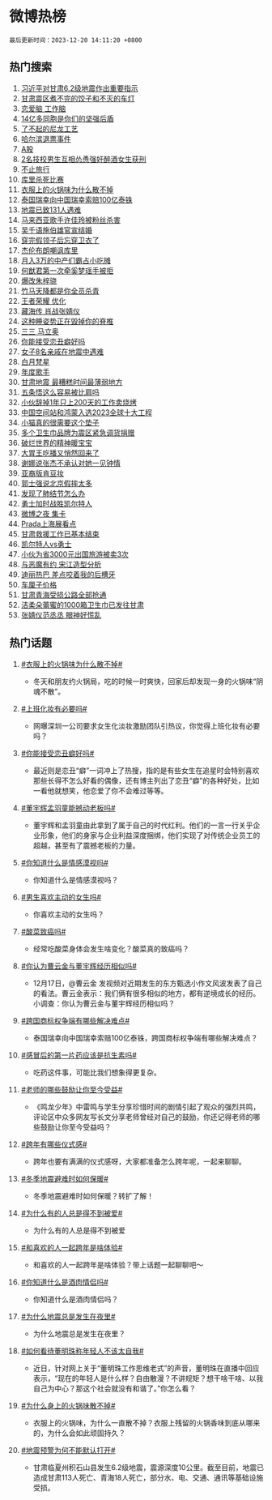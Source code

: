 # 微博热榜

`最后更新时间：2023-12-20 14:11:20 +0800`

## 热门搜索

1. [习近平对甘肃6.2级地震作出重要指示](https://m.weibo.cn/search?containerid=100103type%3D1%26t%3D10%26q%3D%23%E4%B9%A0%E8%BF%91%E5%B9%B3%E5%AF%B9%E7%94%98%E8%82%836.2%E7%BA%A7%E5%9C%B0%E9%9C%87%E4%BD%9C%E5%87%BA%E9%87%8D%E8%A6%81%E6%8C%87%E7%A4%BA%23&stream_entry_id=51&isnewpage=1&extparam=seat%3D1%26dgr%3D0%26q%3D%2523%25E4%25B9%25A0%25E8%25BF%2591%25E5%25B9%25B3%25E5%25AF%25B9%25E7%2594%2598%25E8%2582%25836.2%25E7%25BA%25A7%25E5%259C%25B0%25E9%259C%2587%25E4%25BD%259C%25E5%2587%25BA%25E9%2587%258D%25E8%25A6%2581%25E6%258C%2587%25E7%25A4%25BA%2523%26c_type%3D51%26pos%3D0%26stream_entry_id%3D51%26cate%3D10103%26filter_type%3Drealtimehot%26display_time%3D1703052678%26pre_seqid%3D17030526785480711612)
1. [甘肃震区煮不完的饺子和不灭的车灯](https://m.weibo.cn/search?containerid=100103type%3D1%26t%3D10%26q%3D%23%E7%94%98%E8%82%83%E9%9C%87%E5%8C%BA%E7%85%AE%E4%B8%8D%E5%AE%8C%E7%9A%84%E9%A5%BA%E5%AD%90%E5%92%8C%E4%B8%8D%E7%81%AD%E7%9A%84%E8%BD%A6%E7%81%AF%23&stream_entry_id=31&isnewpage=1&extparam=seat%3D1%26q%3D%2523%25E7%2594%2598%25E8%2582%2583%25E9%259C%2587%25E5%258C%25BA%25E7%2585%25AE%25E4%25B8%258D%25E5%25AE%258C%25E7%259A%2584%25E9%25A5%25BA%25E5%25AD%2590%25E5%2592%258C%25E4%25B8%258D%25E7%2581%25AD%25E7%259A%2584%25E8%25BD%25A6%25E7%2581%25AF%2523%26realpos%3D1%26pos%3D0%26filter_type%3Drealtimehot%26lcate%3D5001%26flag%3D2%26stream_entry_id%3D31%26band_rank%3D1%26c_type%3D31%26dgr%3D0%26cate%3D5001%26display_time%3D1703052678%26pre_seqid%3D17030526785480711612)
1. [恋爱脑 工作脑](https://m.weibo.cn/search?containerid=100103type%3D1%26t%3D10%26q%3D%E6%81%8B%E7%88%B1%E8%84%91+%E5%B7%A5%E4%BD%9C%E8%84%91&stream_entry_id=31&isnewpage=1&extparam=seat%3D1%26q%3D%25E6%2581%258B%25E7%2588%25B1%25E8%2584%2591%2520%25E5%25B7%25A5%25E4%25BD%259C%25E8%2584%2591%26realpos%3D2%26pos%3D1%26filter_type%3Drealtimehot%26lcate%3D5001%26flag%3D1%26stream_entry_id%3D31%26band_rank%3D2%26c_type%3D31%26dgr%3D0%26cate%3D5001%26display_time%3D1703052678%26pre_seqid%3D17030526785480711612)
1. [14亿多同胞是你们的坚强后盾](https://m.weibo.cn/search?containerid=100103type%3D1%26t%3D10%26q%3D%2314%E4%BA%BF%E5%A4%9A%E5%90%8C%E8%83%9E%E6%98%AF%E4%BD%A0%E4%BB%AC%E7%9A%84%E5%9D%9A%E5%BC%BA%E5%90%8E%E7%9B%BE%23&stream_entry_id=31&isnewpage=1&extparam=seat%3D1%26q%3D%252314%25E4%25BA%25BF%25E5%25A4%259A%25E5%2590%258C%25E8%2583%259E%25E6%2598%25AF%25E4%25BD%25A0%25E4%25BB%25AC%25E7%259A%2584%25E5%259D%259A%25E5%25BC%25BA%25E5%2590%258E%25E7%259B%25BE%2523%26realpos%3D3%26pos%3D2%26filter_type%3Drealtimehot%26lcate%3D5001%26flag%3D1%26stream_entry_id%3D31%26band_rank%3D3%26c_type%3D31%26dgr%3D0%26cate%3D5001%26display_time%3D1703052678%26pre_seqid%3D17030526785480711612)
1. [了不起的尼龙工艺](https://m.weibo.cn/search?containerid=100103type%3D1%26t%3D10%26q%3D%23%E4%BA%86%E4%B8%8D%E8%B5%B7%E7%9A%84%E5%B0%BC%E9%BE%99%E5%B7%A5%E8%89%BA%23&stream_entry_id=31&isnewpage=1&extparam=seat%3D1%26adid%3D215045%26q%3D%2523%25E4%25BA%2586%25E4%25B8%258D%25E8%25B5%25B7%25E7%259A%2584%25E5%25B0%25BC%25E9%25BE%2599%25E5%25B7%25A5%25E8%2589%25BA%2523%26pos%3D3%26filter_type%3Drealtimehot%26lcate%3D5001%26stream_entry_id%3D31%26band_rank%3D4%26is_ad_pos%3D1%26c_type%3D31%26dgr%3D0%26topic_ad%3D1%26cate%3D5001%26display_time%3D1703052678%26pre_seqid%3D17030526785480711612)
1. [哈尔滨退票事件](https://m.weibo.cn/search?containerid=100103type%3D1%26t%3D10%26q%3D%E5%93%88%E5%B0%94%E6%BB%A8%E9%80%80%E7%A5%A8%E4%BA%8B%E4%BB%B6&stream_entry_id=31&isnewpage=1&extparam=seat%3D1%26q%3D%25E5%2593%2588%25E5%25B0%2594%25E6%25BB%25A8%25E9%2580%2580%25E7%25A5%25A8%25E4%25BA%258B%25E4%25BB%25B6%26realpos%3D4%26pos%3D4%26filter_type%3Drealtimehot%26lcate%3D5001%26flag%3D16%26stream_entry_id%3D31%26band_rank%3D4%26c_type%3D31%26dgr%3D0%26cate%3D5001%26display_time%3D1703052678%26pre_seqid%3D17030526785480711612)
1. [A股](https://m.weibo.cn/search?containerid=100103type%3D1%26t%3D10%26q%3DA%E8%82%A1&stream_entry_id=31&isnewpage=1&extparam=seat%3D1%26q%3DA%25E8%2582%25A1%26realpos%3D5%26pos%3D5%26filter_type%3Drealtimehot%26lcate%3D5001%26flag%3D1%26stream_entry_id%3D31%26band_rank%3D5%26c_type%3D31%26dgr%3D0%26cate%3D5001%26display_time%3D1703052678%26pre_seqid%3D17030526785480711612)
1. [2名技校男生互相怂恿强奸醉酒女生获刑](https://m.weibo.cn/search?containerid=100103type%3D1%26t%3D10%26q%3D%232%E5%90%8D%E6%8A%80%E6%A0%A1%E7%94%B7%E7%94%9F%E4%BA%92%E7%9B%B8%E6%80%82%E6%81%BF%E5%BC%BA%E5%A5%B8%E9%86%89%E9%85%92%E5%A5%B3%E7%94%9F%E8%8E%B7%E5%88%91%23&stream_entry_id=31&isnewpage=1&extparam=seat%3D1%26q%3D%25232%25E5%2590%258D%25E6%258A%2580%25E6%25A0%25A1%25E7%2594%25B7%25E7%2594%259F%25E4%25BA%2592%25E7%259B%25B8%25E6%2580%2582%25E6%2581%25BF%25E5%25BC%25BA%25E5%25A5%25B8%25E9%2586%2589%25E9%2585%2592%25E5%25A5%25B3%25E7%2594%259F%25E8%258E%25B7%25E5%2588%2591%2523%26realpos%3D6%26pos%3D6%26filter_type%3Drealtimehot%26lcate%3D5001%26flag%3D0%26stream_entry_id%3D31%26band_rank%3D6%26c_type%3D31%26dgr%3D0%26cate%3D5001%26display_time%3D1703052678%26pre_seqid%3D17030526785480711612)
1. [不止旅行](https://m.weibo.cn/search?containerid=100103type%3D1%26t%3D10%26q%3D%23%E4%B8%8D%E6%AD%A2%E6%97%85%E8%A1%8C%23&stream_entry_id=31&isnewpage=1&extparam=seat%3D1%26adid%3D215066%26q%3D%2523%25E4%25B8%258D%25E6%25AD%25A2%25E6%2597%2585%25E8%25A1%258C%2523%26pos%3D7%26filter_type%3Drealtimehot%26lcate%3D5001%26stream_entry_id%3D31%26band_rank%3D7%26is_ad_pos%3D1%26c_type%3D31%26dgr%3D0%26topic_ad%3D1%26cate%3D5001%26display_time%3D1703052678%26pre_seqid%3D17030526785480711612)
1. [库里杀死比赛](https://m.weibo.cn/search?containerid=100103type%3D1%26t%3D10%26q%3D%23%E5%BA%93%E9%87%8C%E6%9D%80%E6%AD%BB%E6%AF%94%E8%B5%9B%23&stream_entry_id=31&isnewpage=1&extparam=seat%3D1%26q%3D%2523%25E5%25BA%2593%25E9%2587%258C%25E6%259D%2580%25E6%25AD%25BB%25E6%25AF%2594%25E8%25B5%259B%2523%26realpos%3D7%26pos%3D8%26filter_type%3Drealtimehot%26lcate%3D5001%26flag%3D1%26stream_entry_id%3D31%26band_rank%3D7%26c_type%3D31%26dgr%3D0%26cate%3D5001%26display_time%3D1703052678%26pre_seqid%3D17030526785480711612)
1. [衣服上的火锅味为什么散不掉](https://m.weibo.cn/search?containerid=100103type%3D1%26t%3D10%26q%3D%23%E8%A1%A3%E6%9C%8D%E4%B8%8A%E7%9A%84%E7%81%AB%E9%94%85%E5%91%B3%E4%B8%BA%E4%BB%80%E4%B9%88%E6%95%A3%E4%B8%8D%E6%8E%89%23&stream_entry_id=31&isnewpage=1&extparam=seat%3D1%26q%3D%2523%25E8%25A1%25A3%25E6%259C%258D%25E4%25B8%258A%25E7%259A%2584%25E7%2581%25AB%25E9%2594%2585%25E5%2591%25B3%25E4%25B8%25BA%25E4%25BB%2580%25E4%25B9%2588%25E6%2595%25A3%25E4%25B8%258D%25E6%258E%2589%2523%26realpos%3D8%26pos%3D9%26filter_type%3Drealtimehot%26lcate%3D5001%26flag%3D0%26stream_entry_id%3D31%26band_rank%3D8%26c_type%3D31%26dgr%3D0%26cate%3D5001%26display_time%3D1703052678%26pre_seqid%3D17030526785480711612)
1. [泰国瑞幸向中国瑞幸索赔100亿泰铢](https://m.weibo.cn/search?containerid=100103type%3D1%26t%3D10%26q%3D%23%E6%B3%B0%E5%9B%BD%E7%91%9E%E5%B9%B8%E5%90%91%E4%B8%AD%E5%9B%BD%E7%91%9E%E5%B9%B8%E7%B4%A2%E8%B5%94100%E4%BA%BF%E6%B3%B0%E9%93%A2%23&stream_entry_id=31&isnewpage=1&extparam=seat%3D1%26q%3D%2523%25E6%25B3%25B0%25E5%259B%25BD%25E7%2591%259E%25E5%25B9%25B8%25E5%2590%2591%25E4%25B8%25AD%25E5%259B%25BD%25E7%2591%259E%25E5%25B9%25B8%25E7%25B4%25A2%25E8%25B5%2594100%25E4%25BA%25BF%25E6%25B3%25B0%25E9%2593%25A2%2523%26realpos%3D9%26pos%3D10%26filter_type%3Drealtimehot%26lcate%3D5001%26flag%3D0%26stream_entry_id%3D31%26band_rank%3D9%26c_type%3D31%26dgr%3D0%26cate%3D5001%26display_time%3D1703052678%26pre_seqid%3D17030526785480711612)
1. [地震已致131人遇难](https://m.weibo.cn/search?containerid=100103type%3D1%26t%3D10%26q%3D%23%E5%9C%B0%E9%9C%87%E5%B7%B2%E8%87%B4131%E4%BA%BA%E9%81%87%E9%9A%BE%23&stream_entry_id=31&isnewpage=1&extparam=seat%3D1%26q%3D%2523%25E5%259C%25B0%25E9%259C%2587%25E5%25B7%25B2%25E8%2587%25B4131%25E4%25BA%25BA%25E9%2581%2587%25E9%259A%25BE%2523%26realpos%3D10%26pos%3D11%26filter_type%3Drealtimehot%26lcate%3D5001%26flag%3D0%26stream_entry_id%3D31%26band_rank%3D10%26c_type%3D31%26dgr%3D0%26cate%3D5001%26display_time%3D1703052678%26pre_seqid%3D17030526785480711612)
1. [马来西亚歌手许佳玲被粉丝杀害](https://m.weibo.cn/search?containerid=100103type%3D1%26t%3D10%26q%3D%23%E9%A9%AC%E6%9D%A5%E8%A5%BF%E4%BA%9A%E6%AD%8C%E6%89%8B%E8%AE%B8%E4%BD%B3%E7%8E%B2%E8%A2%AB%E7%B2%89%E4%B8%9D%E6%9D%80%E5%AE%B3%23&stream_entry_id=31&isnewpage=1&extparam=seat%3D1%26q%3D%2523%25E9%25A9%25AC%25E6%259D%25A5%25E8%25A5%25BF%25E4%25BA%259A%25E6%25AD%258C%25E6%2589%258B%25E8%25AE%25B8%25E4%25BD%25B3%25E7%258E%25B2%25E8%25A2%25AB%25E7%25B2%2589%25E4%25B8%259D%25E6%259D%2580%25E5%25AE%25B3%2523%26realpos%3D11%26pos%3D12%26filter_type%3Drealtimehot%26lcate%3D5001%26flag%3D2%26stream_entry_id%3D31%26band_rank%3D11%26c_type%3D31%26dgr%3D0%26cate%3D5001%26display_time%3D1703052678%26pre_seqid%3D17030526785480711612)
1. [吴千语施伯雄官宣结婚](https://m.weibo.cn/search?containerid=100103type%3D1%26t%3D10%26q%3D%23%E5%90%B4%E5%8D%83%E8%AF%AD%E6%96%BD%E4%BC%AF%E9%9B%84%E5%AE%98%E5%AE%A3%E7%BB%93%E5%A9%9A%23&stream_entry_id=31&isnewpage=1&extparam=seat%3D1%26q%3D%2523%25E5%2590%25B4%25E5%258D%2583%25E8%25AF%25AD%25E6%2596%25BD%25E4%25BC%25AF%25E9%259B%2584%25E5%25AE%2598%25E5%25AE%25A3%25E7%25BB%2593%25E5%25A9%259A%2523%26realpos%3D12%26pos%3D13%26filter_type%3Drealtimehot%26lcate%3D5001%26flag%3D1%26stream_entry_id%3D31%26band_rank%3D12%26c_type%3D31%26dgr%3D0%26cate%3D5001%26display_time%3D1703052678%26pre_seqid%3D17030526785480711612)
1. [穿完假领子后忘穿卫衣了](https://m.weibo.cn/search?containerid=100103type%3D1%26t%3D10%26q%3D%E7%A9%BF%E5%AE%8C%E5%81%87%E9%A2%86%E5%AD%90%E5%90%8E%E5%BF%98%E7%A9%BF%E5%8D%AB%E8%A1%A3%E4%BA%86&stream_entry_id=31&isnewpage=1&extparam=seat%3D1%26q%3D%25E7%25A9%25BF%25E5%25AE%258C%25E5%2581%2587%25E9%25A2%2586%25E5%25AD%2590%25E5%2590%258E%25E5%25BF%2598%25E7%25A9%25BF%25E5%258D%25AB%25E8%25A1%25A3%25E4%25BA%2586%26realpos%3D13%26pos%3D14%26filter_type%3Drealtimehot%26lcate%3D5001%26flag%3D2%26stream_entry_id%3D31%26band_rank%3D13%26c_type%3D31%26dgr%3D0%26cate%3D5001%26display_time%3D1703052678%26pre_seqid%3D17030526785480711612)
1. [杰伦布朗嘲讽库里](https://m.weibo.cn/search?containerid=100103type%3D1%26t%3D10%26q%3D%23%E6%9D%B0%E4%BC%A6%E5%B8%83%E6%9C%97%E5%98%B2%E8%AE%BD%E5%BA%93%E9%87%8C%23&stream_entry_id=31&isnewpage=1&extparam=seat%3D1%26q%3D%2523%25E6%259D%25B0%25E4%25BC%25A6%25E5%25B8%2583%25E6%259C%2597%25E5%2598%25B2%25E8%25AE%25BD%25E5%25BA%2593%25E9%2587%258C%2523%26realpos%3D14%26pos%3D15%26filter_type%3Drealtimehot%26lcate%3D5001%26flag%3D1%26stream_entry_id%3D31%26band_rank%3D14%26c_type%3D31%26dgr%3D0%26cate%3D5001%26display_time%3D1703052678%26pre_seqid%3D17030526785480711612)
1. [月入3万的中产们霸占小吃摊](https://m.weibo.cn/search?containerid=100103type%3D1%26t%3D10%26q%3D%23%E6%9C%88%E5%85%A53%E4%B8%87%E7%9A%84%E4%B8%AD%E4%BA%A7%E4%BB%AC%E9%9C%B8%E5%8D%A0%E5%B0%8F%E5%90%83%E6%91%8A%23&stream_entry_id=31&isnewpage=1&extparam=seat%3D1%26q%3D%2523%25E6%259C%2588%25E5%2585%25A53%25E4%25B8%2587%25E7%259A%2584%25E4%25B8%25AD%25E4%25BA%25A7%25E4%25BB%25AC%25E9%259C%25B8%25E5%258D%25A0%25E5%25B0%258F%25E5%2590%2583%25E6%2591%258A%2523%26realpos%3D15%26pos%3D16%26filter_type%3Drealtimehot%26lcate%3D5001%26flag%3D1%26stream_entry_id%3D31%26band_rank%3D15%26c_type%3D31%26dgr%3D0%26cate%3D5001%26display_time%3D1703052678%26pre_seqid%3D17030526785480711612)
1. [何猷君第一次牵奚梦瑶手被拒](https://m.weibo.cn/search?containerid=100103type%3D1%26t%3D10%26q%3D%E4%BD%95%E7%8C%B7%E5%90%9B%E7%AC%AC%E4%B8%80%E6%AC%A1%E7%89%B5%E5%A5%9A%E6%A2%A6%E7%91%B6%E6%89%8B%E8%A2%AB%E6%8B%92&stream_entry_id=31&isnewpage=1&extparam=seat%3D1%26q%3D%25E4%25BD%2595%25E7%258C%25B7%25E5%2590%259B%25E7%25AC%25AC%25E4%25B8%2580%25E6%25AC%25A1%25E7%2589%25B5%25E5%25A5%259A%25E6%25A2%25A6%25E7%2591%25B6%25E6%2589%258B%25E8%25A2%25AB%25E6%258B%2592%26realpos%3D16%26pos%3D17%26filter_type%3Drealtimehot%26lcate%3D5001%26flag%3D2%26stream_entry_id%3D31%26band_rank%3D16%26c_type%3D31%26dgr%3D0%26cate%3D5001%26display_time%3D1703052678%26pre_seqid%3D17030526785480711612)
1. [爆改朱梓骁](https://m.weibo.cn/search?containerid=100103type%3D1%26t%3D10%26q%3D%E7%88%86%E6%94%B9%E6%9C%B1%E6%A2%93%E9%AA%81&stream_entry_id=31&isnewpage=1&extparam=seat%3D1%26q%3D%25E7%2588%2586%25E6%2594%25B9%25E6%259C%25B1%25E6%25A2%2593%25E9%25AA%2581%26realpos%3D17%26pos%3D18%26filter_type%3Drealtimehot%26lcate%3D5001%26flag%3D0%26stream_entry_id%3D31%26band_rank%3D17%26c_type%3D31%26dgr%3D0%26cate%3D5001%26display_time%3D1703052678%26pre_seqid%3D17030526785480711612)
1. [竹马天降都是你全员杀青](https://m.weibo.cn/search?containerid=100103type%3D1%26t%3D10%26q%3D%23%E7%AB%B9%E9%A9%AC%E5%A4%A9%E9%99%8D%E9%83%BD%E6%98%AF%E4%BD%A0%E5%85%A8%E5%91%98%E6%9D%80%E9%9D%92%23&stream_entry_id=31&isnewpage=1&extparam=seat%3D1%26q%3D%2523%25E7%25AB%25B9%25E9%25A9%25AC%25E5%25A4%25A9%25E9%2599%258D%25E9%2583%25BD%25E6%2598%25AF%25E4%25BD%25A0%25E5%2585%25A8%25E5%2591%2598%25E6%259D%2580%25E9%259D%2592%2523%26realpos%3D18%26pos%3D19%26filter_type%3Drealtimehot%26lcate%3D5001%26flag%3D1%26stream_entry_id%3D31%26band_rank%3D18%26c_type%3D31%26dgr%3D0%26cate%3D5001%26display_time%3D1703052678%26pre_seqid%3D17030526785480711612)
1. [王者荣耀 优化](https://m.weibo.cn/search?containerid=100103type%3D1%26t%3D10%26q%3D%E7%8E%8B%E8%80%85%E8%8D%A3%E8%80%80+%E4%BC%98%E5%8C%96&stream_entry_id=31&isnewpage=1&extparam=seat%3D1%26q%3D%25E7%258E%258B%25E8%2580%2585%25E8%258D%25A3%25E8%2580%2580%2520%25E4%25BC%2598%25E5%258C%2596%26realpos%3D19%26pos%3D20%26filter_type%3Drealtimehot%26lcate%3D5001%26flag%3D1%26stream_entry_id%3D31%26band_rank%3D19%26c_type%3D31%26dgr%3D0%26cate%3D5001%26display_time%3D1703052678%26pre_seqid%3D17030526785480711612)
1. [藏海传 肖战张婧仪](https://m.weibo.cn/search?containerid=100103type%3D1%26t%3D10%26q%3D%E8%97%8F%E6%B5%B7%E4%BC%A0+%E8%82%96%E6%88%98%E5%BC%A0%E5%A9%A7%E4%BB%AA&stream_entry_id=31&isnewpage=1&extparam=seat%3D1%26q%3D%25E8%2597%258F%25E6%25B5%25B7%25E4%25BC%25A0%2520%25E8%2582%2596%25E6%2588%2598%25E5%25BC%25A0%25E5%25A9%25A7%25E4%25BB%25AA%26realpos%3D20%26pos%3D21%26filter_type%3Drealtimehot%26lcate%3D5001%26flag%3D0%26stream_entry_id%3D31%26band_rank%3D20%26c_type%3D31%26dgr%3D0%26cate%3D5001%26display_time%3D1703052678%26pre_seqid%3D17030526785480711612)
1. [这种睡姿势正在毁掉你的脊椎](https://m.weibo.cn/search?containerid=100103type%3D1%26t%3D10%26q%3D%23%E8%BF%99%E7%A7%8D%E7%9D%A1%E5%A7%BF%E5%8A%BF%E6%AD%A3%E5%9C%A8%E6%AF%81%E6%8E%89%E4%BD%A0%E7%9A%84%E8%84%8A%E6%A4%8E%23&stream_entry_id=31&isnewpage=1&extparam=seat%3D1%26q%3D%2523%25E8%25BF%2599%25E7%25A7%258D%25E7%259D%25A1%25E5%25A7%25BF%25E5%258A%25BF%25E6%25AD%25A3%25E5%259C%25A8%25E6%25AF%2581%25E6%258E%2589%25E4%25BD%25A0%25E7%259A%2584%25E8%2584%258A%25E6%25A4%258E%2523%26realpos%3D21%26pos%3D22%26filter_type%3Drealtimehot%26lcate%3D5001%26flag%3D1%26stream_entry_id%3D31%26band_rank%3D21%26c_type%3D31%26dgr%3D0%26cate%3D5001%26display_time%3D1703052678%26pre_seqid%3D17030526785480711612)
1. [三三 马立奥](https://m.weibo.cn/search?containerid=100103type%3D1%26t%3D10%26q%3D%E4%B8%89%E4%B8%89+%E9%A9%AC%E7%AB%8B%E5%A5%A5&stream_entry_id=31&isnewpage=1&extparam=seat%3D1%26q%3D%25E4%25B8%2589%25E4%25B8%2589%2520%25E9%25A9%25AC%25E7%25AB%258B%25E5%25A5%25A5%26realpos%3D22%26pos%3D23%26filter_type%3Drealtimehot%26lcate%3D5001%26flag%3D0%26stream_entry_id%3D31%26band_rank%3D22%26c_type%3D31%26dgr%3D0%26cate%3D5001%26display_time%3D1703052678%26pre_seqid%3D17030526785480711612)
1. [你能接受恋丑癖好吗](https://m.weibo.cn/search?containerid=100103type%3D1%26t%3D10%26q%3D%23%E4%BD%A0%E8%83%BD%E6%8E%A5%E5%8F%97%E6%81%8B%E4%B8%91%E7%99%96%E5%A5%BD%E5%90%97%23&stream_entry_id=31&isnewpage=1&extparam=seat%3D1%26q%3D%2523%25E4%25BD%25A0%25E8%2583%25BD%25E6%258E%25A5%25E5%258F%2597%25E6%2581%258B%25E4%25B8%2591%25E7%2599%2596%25E5%25A5%25BD%25E5%2590%2597%2523%26realpos%3D23%26pos%3D24%26filter_type%3Drealtimehot%26lcate%3D5001%26flag%3D1%26stream_entry_id%3D31%26band_rank%3D23%26c_type%3D31%26dgr%3D0%26cate%3D5001%26display_time%3D1703052678%26pre_seqid%3D17030526785480711612)
1. [女子8名亲戚在地震中遇难](https://m.weibo.cn/search?containerid=100103type%3D1%26t%3D10%26q%3D%23%E5%A5%B3%E5%AD%908%E5%90%8D%E4%BA%B2%E6%88%9A%E5%9C%A8%E5%9C%B0%E9%9C%87%E4%B8%AD%E9%81%87%E9%9A%BE%23&stream_entry_id=31&isnewpage=1&extparam=seat%3D1%26q%3D%2523%25E5%25A5%25B3%25E5%25AD%25908%25E5%2590%258D%25E4%25BA%25B2%25E6%2588%259A%25E5%259C%25A8%25E5%259C%25B0%25E9%259C%2587%25E4%25B8%25AD%25E9%2581%2587%25E9%259A%25BE%2523%26realpos%3D24%26pos%3D25%26filter_type%3Drealtimehot%26lcate%3D5001%26flag%3D1%26stream_entry_id%3D31%26band_rank%3D24%26c_type%3D31%26dgr%3D0%26cate%3D5001%26display_time%3D1703052678%26pre_seqid%3D17030526785480711612)
1. [白月梵星](https://m.weibo.cn/search?containerid=100103type%3D1%26t%3D10%26q%3D%E7%99%BD%E6%9C%88%E6%A2%B5%E6%98%9F&stream_entry_id=31&isnewpage=1&extparam=seat%3D1%26q%3D%25E7%2599%25BD%25E6%259C%2588%25E6%25A2%25B5%25E6%2598%259F%26realpos%3D25%26pos%3D26%26filter_type%3Drealtimehot%26lcate%3D5001%26flag%3D1%26stream_entry_id%3D31%26band_rank%3D25%26c_type%3D31%26dgr%3D0%26cate%3D5001%26display_time%3D1703052678%26pre_seqid%3D17030526785480711612)
1. [年度歌手](https://m.weibo.cn/search?containerid=100103type%3D1%26t%3D10%26q%3D%E5%B9%B4%E5%BA%A6%E6%AD%8C%E6%89%8B&stream_entry_id=31&isnewpage=1&extparam=seat%3D1%26q%3D%25E5%25B9%25B4%25E5%25BA%25A6%25E6%25AD%258C%25E6%2589%258B%26realpos%3D26%26pos%3D27%26filter_type%3Drealtimehot%26lcate%3D5001%26flag%3D0%26stream_entry_id%3D31%26band_rank%3D26%26c_type%3D31%26dgr%3D0%26cate%3D5001%26display_time%3D1703052678%26pre_seqid%3D17030526785480711612)
1. [甘肃地震 最糟糕时间最薄弱地方](https://m.weibo.cn/search?containerid=100103type%3D1%26t%3D10%26q%3D%E7%94%98%E8%82%83%E5%9C%B0%E9%9C%87+%E6%9C%80%E7%B3%9F%E7%B3%95%E6%97%B6%E9%97%B4%E6%9C%80%E8%96%84%E5%BC%B1%E5%9C%B0%E6%96%B9&stream_entry_id=31&isnewpage=1&extparam=seat%3D1%26q%3D%25E7%2594%2598%25E8%2582%2583%25E5%259C%25B0%25E9%259C%2587%2520%25E6%259C%2580%25E7%25B3%259F%25E7%25B3%2595%25E6%2597%25B6%25E9%2597%25B4%25E6%259C%2580%25E8%2596%2584%25E5%25BC%25B1%25E5%259C%25B0%25E6%2596%25B9%26realpos%3D27%26pos%3D28%26filter_type%3Drealtimehot%26lcate%3D5001%26flag%3D0%26stream_entry_id%3D31%26band_rank%3D27%26c_type%3D31%26dgr%3D0%26cate%3D5001%26display_time%3D1703052678%26pre_seqid%3D17030526785480711612)
1. [五条悟这么容易被比肩吗](https://m.weibo.cn/search?containerid=100103type%3D1%26t%3D10%26q%3D%E4%BA%94%E6%9D%A1%E6%82%9F%E8%BF%99%E4%B9%88%E5%AE%B9%E6%98%93%E8%A2%AB%E6%AF%94%E8%82%A9%E5%90%97&stream_entry_id=31&isnewpage=1&extparam=seat%3D1%26q%3D%25E4%25BA%2594%25E6%259D%25A1%25E6%2582%259F%25E8%25BF%2599%25E4%25B9%2588%25E5%25AE%25B9%25E6%2598%2593%25E8%25A2%25AB%25E6%25AF%2594%25E8%2582%25A9%25E5%2590%2597%26realpos%3D28%26pos%3D29%26filter_type%3Drealtimehot%26lcate%3D5001%26flag%3D1%26stream_entry_id%3D31%26band_rank%3D28%26c_type%3D31%26dgr%3D0%26cate%3D5001%26display_time%3D1703052678%26pre_seqid%3D17030526785480711612)
1. [小伙辞掉1年只上200天的工作卖烧烤](https://m.weibo.cn/search?containerid=100103type%3D1%26t%3D10%26q%3D%23%E5%B0%8F%E4%BC%99%E8%BE%9E%E6%8E%891%E5%B9%B4%E5%8F%AA%E4%B8%8A200%E5%A4%A9%E7%9A%84%E5%B7%A5%E4%BD%9C%E5%8D%96%E7%83%A7%E7%83%A4%23&stream_entry_id=31&isnewpage=1&extparam=seat%3D1%26q%3D%2523%25E5%25B0%258F%25E4%25BC%2599%25E8%25BE%259E%25E6%258E%25891%25E5%25B9%25B4%25E5%258F%25AA%25E4%25B8%258A200%25E5%25A4%25A9%25E7%259A%2584%25E5%25B7%25A5%25E4%25BD%259C%25E5%258D%2596%25E7%2583%25A7%25E7%2583%25A4%2523%26realpos%3D29%26pos%3D30%26filter_type%3Drealtimehot%26lcate%3D5001%26flag%3D0%26stream_entry_id%3D31%26band_rank%3D29%26c_type%3D31%26dgr%3D0%26cate%3D5001%26display_time%3D1703052678%26pre_seqid%3D17030526785480711612)
1. [中国空间站和鸿蒙入选2023全球十大工程](https://m.weibo.cn/search?containerid=100103type%3D1%26t%3D10%26q%3D%23%E4%B8%AD%E5%9B%BD%E7%A9%BA%E9%97%B4%E7%AB%99%E5%92%8C%E9%B8%BF%E8%92%99%E5%85%A5%E9%80%892023%E5%85%A8%E7%90%83%E5%8D%81%E5%A4%A7%E5%B7%A5%E7%A8%8B%23&stream_entry_id=31&isnewpage=1&extparam=seat%3D1%26q%3D%2523%25E4%25B8%25AD%25E5%259B%25BD%25E7%25A9%25BA%25E9%2597%25B4%25E7%25AB%2599%25E5%2592%258C%25E9%25B8%25BF%25E8%2592%2599%25E5%2585%25A5%25E9%2580%25892023%25E5%2585%25A8%25E7%2590%2583%25E5%258D%2581%25E5%25A4%25A7%25E5%25B7%25A5%25E7%25A8%258B%2523%26realpos%3D30%26pos%3D31%26filter_type%3Drealtimehot%26lcate%3D5001%26flag%3D0%26stream_entry_id%3D31%26band_rank%3D30%26c_type%3D31%26dgr%3D0%26cate%3D5001%26display_time%3D1703052678%26pre_seqid%3D17030526785480711612)
1. [小猫真的很需要这个垫子](https://m.weibo.cn/search?containerid=100103type%3D1%26t%3D10%26q%3D%E5%B0%8F%E7%8C%AB%E7%9C%9F%E7%9A%84%E5%BE%88%E9%9C%80%E8%A6%81%E8%BF%99%E4%B8%AA%E5%9E%AB%E5%AD%90&stream_entry_id=31&isnewpage=1&extparam=seat%3D1%26q%3D%25E5%25B0%258F%25E7%258C%25AB%25E7%259C%259F%25E7%259A%2584%25E5%25BE%2588%25E9%259C%2580%25E8%25A6%2581%25E8%25BF%2599%25E4%25B8%25AA%25E5%259E%25AB%25E5%25AD%2590%26realpos%3D31%26pos%3D32%26filter_type%3Drealtimehot%26lcate%3D5001%26flag%3D1%26stream_entry_id%3D31%26band_rank%3D31%26c_type%3D31%26dgr%3D0%26cate%3D5001%26display_time%3D1703052678%26pre_seqid%3D17030526785480711612)
1. [多个卫生巾品牌为震区紧急调货捐赠](https://m.weibo.cn/search?containerid=100103type%3D1%26t%3D10%26q%3D%23%E5%A4%9A%E4%B8%AA%E5%8D%AB%E7%94%9F%E5%B7%BE%E5%93%81%E7%89%8C%E4%B8%BA%E9%9C%87%E5%8C%BA%E7%B4%A7%E6%80%A5%E8%B0%83%E8%B4%A7%E6%8D%90%E8%B5%A0%23&stream_entry_id=31&isnewpage=1&extparam=seat%3D1%26q%3D%2523%25E5%25A4%259A%25E4%25B8%25AA%25E5%258D%25AB%25E7%2594%259F%25E5%25B7%25BE%25E5%2593%2581%25E7%2589%258C%25E4%25B8%25BA%25E9%259C%2587%25E5%258C%25BA%25E7%25B4%25A7%25E6%2580%25A5%25E8%25B0%2583%25E8%25B4%25A7%25E6%258D%2590%25E8%25B5%25A0%2523%26realpos%3D32%26pos%3D33%26filter_type%3Drealtimehot%26lcate%3D5001%26flag%3D0%26stream_entry_id%3D31%26band_rank%3D32%26c_type%3D31%26dgr%3D0%26cate%3D5001%26display_time%3D1703052678%26pre_seqid%3D17030526785480711612)
1. [破烂世界的精神暖宝宝](https://m.weibo.cn/search?containerid=100103type%3D1%26t%3D10%26q%3D%E7%A0%B4%E7%83%82%E4%B8%96%E7%95%8C%E7%9A%84%E7%B2%BE%E7%A5%9E%E6%9A%96%E5%AE%9D%E5%AE%9D&stream_entry_id=31&isnewpage=1&extparam=seat%3D1%26q%3D%25E7%25A0%25B4%25E7%2583%2582%25E4%25B8%2596%25E7%2595%258C%25E7%259A%2584%25E7%25B2%25BE%25E7%25A5%259E%25E6%259A%2596%25E5%25AE%259D%25E5%25AE%259D%26realpos%3D33%26pos%3D34%26filter_type%3Drealtimehot%26lcate%3D5001%26flag%3D1%26stream_entry_id%3D31%26band_rank%3D33%26c_type%3D31%26dgr%3D0%26cate%3D5001%26display_time%3D1703052678%26pre_seqid%3D17030526785480711612)
1. [大胃王吃播又悄然回来了](https://m.weibo.cn/search?containerid=100103type%3D1%26t%3D10%26q%3D%23%E5%A4%A7%E8%83%83%E7%8E%8B%E5%90%83%E6%92%AD%E5%8F%88%E6%82%84%E7%84%B6%E5%9B%9E%E6%9D%A5%E4%BA%86%23&stream_entry_id=31&isnewpage=1&extparam=seat%3D1%26q%3D%2523%25E5%25A4%25A7%25E8%2583%2583%25E7%258E%258B%25E5%2590%2583%25E6%2592%25AD%25E5%258F%2588%25E6%2582%2584%25E7%2584%25B6%25E5%259B%259E%25E6%259D%25A5%25E4%25BA%2586%2523%26realpos%3D34%26pos%3D35%26filter_type%3Drealtimehot%26lcate%3D5001%26flag%3D0%26stream_entry_id%3D31%26band_rank%3D34%26c_type%3D31%26dgr%3D0%26cate%3D5001%26display_time%3D1703052678%26pre_seqid%3D17030526785480711612)
1. [谢娜说张杰不承认对她一见钟情](https://m.weibo.cn/search?containerid=100103type%3D1%26t%3D10%26q%3D%23%E8%B0%A2%E5%A8%9C%E8%AF%B4%E5%BC%A0%E6%9D%B0%E4%B8%8D%E6%89%BF%E8%AE%A4%E5%AF%B9%E5%A5%B9%E4%B8%80%E8%A7%81%E9%92%9F%E6%83%85%23&stream_entry_id=31&isnewpage=1&extparam=seat%3D1%26q%3D%2523%25E8%25B0%25A2%25E5%25A8%259C%25E8%25AF%25B4%25E5%25BC%25A0%25E6%259D%25B0%25E4%25B8%258D%25E6%2589%25BF%25E8%25AE%25A4%25E5%25AF%25B9%25E5%25A5%25B9%25E4%25B8%2580%25E8%25A7%2581%25E9%2592%259F%25E6%2583%2585%2523%26realpos%3D35%26pos%3D36%26filter_type%3Drealtimehot%26lcate%3D5001%26flag%3D0%26stream_entry_id%3D31%26band_rank%3D35%26c_type%3D31%26dgr%3D0%26cate%3D5001%26display_time%3D1703052678%26pre_seqid%3D17030526785480711612)
1. [亚裔版肯豆妆](https://m.weibo.cn/search?containerid=100103type%3D1%26t%3D10%26q%3D%E4%BA%9A%E8%A3%94%E7%89%88%E8%82%AF%E8%B1%86%E5%A6%86&stream_entry_id=31&isnewpage=1&extparam=seat%3D1%26q%3D%25E4%25BA%259A%25E8%25A3%2594%25E7%2589%2588%25E8%2582%25AF%25E8%25B1%2586%25E5%25A6%2586%26realpos%3D36%26pos%3D37%26filter_type%3Drealtimehot%26lcate%3D5001%26flag%3D0%26stream_entry_id%3D31%26band_rank%3D36%26c_type%3D31%26dgr%3D0%26cate%3D5001%26display_time%3D1703052678%26pre_seqid%3D17030526785480711612)
1. [郭士强说北京假摔太多](https://m.weibo.cn/search?containerid=100103type%3D1%26t%3D10%26q%3D%23%E9%83%AD%E5%A3%AB%E5%BC%BA%E8%AF%B4%E5%8C%97%E4%BA%AC%E5%81%87%E6%91%94%E5%A4%AA%E5%A4%9A%23&stream_entry_id=31&isnewpage=1&extparam=seat%3D1%26q%3D%2523%25E9%2583%25AD%25E5%25A3%25AB%25E5%25BC%25BA%25E8%25AF%25B4%25E5%258C%2597%25E4%25BA%25AC%25E5%2581%2587%25E6%2591%2594%25E5%25A4%25AA%25E5%25A4%259A%2523%26realpos%3D37%26pos%3D38%26filter_type%3Drealtimehot%26lcate%3D5001%26flag%3D1%26stream_entry_id%3D31%26band_rank%3D37%26c_type%3D31%26dgr%3D0%26cate%3D5001%26display_time%3D1703052678%26pre_seqid%3D17030526785480711612)
1. [发现了肺结节怎么办](https://m.weibo.cn/search?containerid=100103type%3D1%26t%3D10%26q%3D%E5%8F%91%E7%8E%B0%E4%BA%86%E8%82%BA%E7%BB%93%E8%8A%82%E6%80%8E%E4%B9%88%E5%8A%9E&stream_entry_id=31&isnewpage=1&extparam=seat%3D1%26q%3D%25E5%258F%2591%25E7%258E%25B0%25E4%25BA%2586%25E8%2582%25BA%25E7%25BB%2593%25E8%258A%2582%25E6%2580%258E%25E4%25B9%2588%25E5%258A%259E%26realpos%3D38%26pos%3D39%26filter_type%3Drealtimehot%26lcate%3D5001%26flag%3D1%26stream_entry_id%3D31%26band_rank%3D38%26c_type%3D31%26dgr%3D0%26cate%3D5001%26display_time%3D1703052678%26pre_seqid%3D17030526785480711612)
1. [勇士加时战胜凯尔特人](https://m.weibo.cn/search?containerid=100103type%3D1%26t%3D10%26q%3D%23%E5%8B%87%E5%A3%AB%E5%8A%A0%E6%97%B6%E6%88%98%E8%83%9C%E5%87%AF%E5%B0%94%E7%89%B9%E4%BA%BA%23&stream_entry_id=31&isnewpage=1&extparam=seat%3D1%26q%3D%2523%25E5%258B%2587%25E5%25A3%25AB%25E5%258A%25A0%25E6%2597%25B6%25E6%2588%2598%25E8%2583%259C%25E5%2587%25AF%25E5%25B0%2594%25E7%2589%25B9%25E4%25BA%25BA%2523%26realpos%3D39%26pos%3D40%26filter_type%3Drealtimehot%26lcate%3D5001%26flag%3D1%26stream_entry_id%3D31%26band_rank%3D39%26c_type%3D31%26dgr%3D0%26cate%3D5001%26display_time%3D1703052678%26pre_seqid%3D17030526785480711612)
1. [微博之夜 集卡](https://m.weibo.cn/search?containerid=100103type%3D1%26t%3D10%26q%3D%E5%BE%AE%E5%8D%9A%E4%B9%8B%E5%A4%9C+%E9%9B%86%E5%8D%A1&stream_entry_id=31&isnewpage=1&extparam=seat%3D1%26q%3D%25E5%25BE%25AE%25E5%258D%259A%25E4%25B9%258B%25E5%25A4%259C%2520%25E9%259B%2586%25E5%258D%25A1%26realpos%3D40%26pos%3D41%26filter_type%3Drealtimehot%26lcate%3D5001%26flag%3D0%26stream_entry_id%3D31%26band_rank%3D40%26c_type%3D31%26dgr%3D0%26cate%3D5001%26display_time%3D1703052678%26pre_seqid%3D17030526785480711612)
1. [Prada上海展看点](https://m.weibo.cn/search?containerid=100103type%3D1%26t%3D10%26q%3D%23Prada%E4%B8%8A%E6%B5%B7%E5%B1%95%E7%9C%8B%E7%82%B9%23&stream_entry_id=31&isnewpage=1&extparam=seat%3D1%26q%3D%2523Prada%25E4%25B8%258A%25E6%25B5%25B7%25E5%25B1%2595%25E7%259C%258B%25E7%2582%25B9%2523%26adid%3D215029%26realpos%3D41%26pos%3D42%26filter_type%3Drealtimehot%26lcate%3D5001%26flag%3D0%26stream_entry_id%3D31%26band_rank%3D41%26c_type%3D31%26dgr%3D0%26cate%3D5001%26display_time%3D1703052678%26pre_seqid%3D17030526785480711612)
1. [甘肃救援工作已基本结束](https://m.weibo.cn/search?containerid=100103type%3D1%26t%3D10%26q%3D%23%E7%94%98%E8%82%83%E6%95%91%E6%8F%B4%E5%B7%A5%E4%BD%9C%E5%B7%B2%E5%9F%BA%E6%9C%AC%E7%BB%93%E6%9D%9F%23&stream_entry_id=31&isnewpage=1&extparam=seat%3D1%26q%3D%2523%25E7%2594%2598%25E8%2582%2583%25E6%2595%2591%25E6%258F%25B4%25E5%25B7%25A5%25E4%25BD%259C%25E5%25B7%25B2%25E5%259F%25BA%25E6%259C%25AC%25E7%25BB%2593%25E6%259D%259F%2523%26realpos%3D42%26pos%3D43%26filter_type%3Drealtimehot%26lcate%3D5001%26flag%3D0%26stream_entry_id%3D31%26band_rank%3D42%26c_type%3D31%26dgr%3D0%26cate%3D5001%26display_time%3D1703052678%26pre_seqid%3D17030526785480711612)
1. [凯尔特人vs勇士](https://m.weibo.cn/search?containerid=100103type%3D1%26t%3D10%26q%3D%23%E5%87%AF%E5%B0%94%E7%89%B9%E4%BA%BAvs%E5%8B%87%E5%A3%AB%23&stream_entry_id=31&isnewpage=1&extparam=seat%3D1%26q%3D%2523%25E5%2587%25AF%25E5%25B0%2594%25E7%2589%25B9%25E4%25BA%25BAvs%25E5%258B%2587%25E5%25A3%25AB%2523%26realpos%3D43%26pos%3D44%26filter_type%3Drealtimehot%26lcate%3D5001%26flag%3D1%26stream_entry_id%3D31%26band_rank%3D43%26c_type%3D31%26dgr%3D0%26cate%3D5001%26display_time%3D1703052678%26pre_seqid%3D17030526785480711612)
1. [小伙为省3000元出国旅游被卖3次](https://m.weibo.cn/search?containerid=100103type%3D1%26t%3D10%26q%3D%23%E5%B0%8F%E4%BC%99%E4%B8%BA%E7%9C%813000%E5%85%83%E5%87%BA%E5%9B%BD%E6%97%85%E6%B8%B8%E8%A2%AB%E5%8D%963%E6%AC%A1%23&stream_entry_id=31&isnewpage=1&extparam=seat%3D1%26q%3D%2523%25E5%25B0%258F%25E4%25BC%2599%25E4%25B8%25BA%25E7%259C%25813000%25E5%2585%2583%25E5%2587%25BA%25E5%259B%25BD%25E6%2597%2585%25E6%25B8%25B8%25E8%25A2%25AB%25E5%258D%25963%25E6%25AC%25A1%2523%26realpos%3D44%26pos%3D45%26filter_type%3Drealtimehot%26lcate%3D5001%26flag%3D0%26stream_entry_id%3D31%26band_rank%3D44%26c_type%3D31%26dgr%3D0%26cate%3D5001%26display_time%3D1703052678%26pre_seqid%3D17030526785480711612)
1. [与恶魔有约 宋江造型分析](https://m.weibo.cn/search?containerid=100103type%3D1%26t%3D10%26q%3D%E4%B8%8E%E6%81%B6%E9%AD%94%E6%9C%89%E7%BA%A6+%E5%AE%8B%E6%B1%9F%E9%80%A0%E5%9E%8B%E5%88%86%E6%9E%90&stream_entry_id=31&isnewpage=1&extparam=seat%3D1%26q%3D%25E4%25B8%258E%25E6%2581%25B6%25E9%25AD%2594%25E6%259C%2589%25E7%25BA%25A6%2520%25E5%25AE%258B%25E6%25B1%259F%25E9%2580%25A0%25E5%259E%258B%25E5%2588%2586%25E6%259E%2590%26realpos%3D45%26pos%3D46%26filter_type%3Drealtimehot%26lcate%3D5001%26flag%3D1%26stream_entry_id%3D31%26band_rank%3D45%26c_type%3D31%26dgr%3D0%26cate%3D5001%26display_time%3D1703052678%26pre_seqid%3D17030526785480711612)
1. [迪丽热巴 差点咬着我的后槽牙](https://m.weibo.cn/search?containerid=100103type%3D1%26t%3D10%26q%3D%E8%BF%AA%E4%B8%BD%E7%83%AD%E5%B7%B4+%E5%B7%AE%E7%82%B9%E5%92%AC%E7%9D%80%E6%88%91%E7%9A%84%E5%90%8E%E6%A7%BD%E7%89%99&stream_entry_id=31&isnewpage=1&extparam=seat%3D1%26q%3D%25E8%25BF%25AA%25E4%25B8%25BD%25E7%2583%25AD%25E5%25B7%25B4%2520%25E5%25B7%25AE%25E7%2582%25B9%25E5%2592%25AC%25E7%259D%2580%25E6%2588%2591%25E7%259A%2584%25E5%2590%258E%25E6%25A7%25BD%25E7%2589%2599%26realpos%3D46%26pos%3D47%26filter_type%3Drealtimehot%26lcate%3D5001%26flag%3D1%26stream_entry_id%3D31%26band_rank%3D46%26c_type%3D31%26dgr%3D0%26cate%3D5001%26display_time%3D1703052678%26pre_seqid%3D17030526785480711612)
1. [车厘子价格](https://m.weibo.cn/search?containerid=100103type%3D1%26t%3D10%26q%3D%E8%BD%A6%E5%8E%98%E5%AD%90%E4%BB%B7%E6%A0%BC&stream_entry_id=31&isnewpage=1&extparam=seat%3D1%26q%3D%25E8%25BD%25A6%25E5%258E%2598%25E5%25AD%2590%25E4%25BB%25B7%25E6%25A0%25BC%26realpos%3D47%26pos%3D48%26filter_type%3Drealtimehot%26lcate%3D5001%26flag%3D0%26stream_entry_id%3D31%26band_rank%3D47%26c_type%3D31%26dgr%3D0%26cate%3D5001%26display_time%3D1703052678%26pre_seqid%3D17030526785480711612)
1. [甘肃青海受损公路全部抢通](https://m.weibo.cn/search?containerid=100103type%3D1%26t%3D10%26q%3D%23%E7%94%98%E8%82%83%E9%9D%92%E6%B5%B7%E5%8F%97%E6%8D%9F%E5%85%AC%E8%B7%AF%E5%85%A8%E9%83%A8%E6%8A%A2%E9%80%9A%23&stream_entry_id=31&isnewpage=1&extparam=seat%3D1%26q%3D%2523%25E7%2594%2598%25E8%2582%2583%25E9%259D%2592%25E6%25B5%25B7%25E5%258F%2597%25E6%258D%259F%25E5%2585%25AC%25E8%25B7%25AF%25E5%2585%25A8%25E9%2583%25A8%25E6%258A%25A2%25E9%2580%259A%2523%26realpos%3D48%26pos%3D49%26filter_type%3Drealtimehot%26lcate%3D5001%26flag%3D1%26stream_entry_id%3D31%26band_rank%3D48%26c_type%3D31%26dgr%3D0%26cate%3D5001%26display_time%3D1703052678%26pre_seqid%3D17030526785480711612)
1. [洁柔朵蕾蜜的1000箱卫生巾已发往甘肃](https://m.weibo.cn/search?containerid=100103type%3D1%26t%3D10%26q%3D%23%E6%B4%81%E6%9F%94%E6%9C%B5%E8%95%BE%E8%9C%9C%E7%9A%841000%E7%AE%B1%E5%8D%AB%E7%94%9F%E5%B7%BE%E5%B7%B2%E5%8F%91%E5%BE%80%E7%94%98%E8%82%83%23&stream_entry_id=31&isnewpage=1&extparam=seat%3D1%26q%3D%2523%25E6%25B4%2581%25E6%259F%2594%25E6%259C%25B5%25E8%2595%25BE%25E8%259C%259C%25E7%259A%25841000%25E7%25AE%25B1%25E5%258D%25AB%25E7%2594%259F%25E5%25B7%25BE%25E5%25B7%25B2%25E5%258F%2591%25E5%25BE%2580%25E7%2594%2598%25E8%2582%2583%2523%26realpos%3D49%26pos%3D50%26filter_type%3Drealtimehot%26lcate%3D5001%26flag%3D1%26stream_entry_id%3D31%26band_rank%3D49%26c_type%3D31%26dgr%3D0%26cate%3D5001%26display_time%3D1703052678%26pre_seqid%3D17030526785480711612)
1. [张婧仪范丞丞 眼神好慌乱](https://m.weibo.cn/search?containerid=100103type%3D1%26t%3D10%26q%3D%E5%BC%A0%E5%A9%A7%E4%BB%AA%E8%8C%83%E4%B8%9E%E4%B8%9E+%E7%9C%BC%E7%A5%9E%E5%A5%BD%E6%85%8C%E4%B9%B1&stream_entry_id=31&isnewpage=1&extparam=seat%3D1%26q%3D%25E5%25BC%25A0%25E5%25A9%25A7%25E4%25BB%25AA%25E8%258C%2583%25E4%25B8%259E%25E4%25B8%259E%2520%25E7%259C%25BC%25E7%25A5%259E%25E5%25A5%25BD%25E6%2585%258C%25E4%25B9%25B1%26realpos%3D50%26pos%3D51%26filter_type%3Drealtimehot%26lcate%3D5001%26flag%3D0%26stream_entry_id%3D31%26band_rank%3D50%26c_type%3D31%26dgr%3D0%26cate%3D5001%26display_time%3D1703052678%26pre_seqid%3D17030526785480711612)

## 热门话题

1. [#衣服上的火锅味为什么散不掉#](https://m.weibo.cn/search?containerid=231522type%3D1%26t%3D10%26q%3D%23%E8%A1%A3%E6%9C%8D%E4%B8%8A%E7%9A%84%E7%81%AB%E9%94%85%E5%91%B3%E4%B8%BA%E4%BB%80%E4%B9%88%E6%95%A3%E4%B8%8D%E6%8E%89%23&stream_entry_id=128&isnewpage=1&extparam=seat%3D1%26c_type%3D128%26dgr%3D0%26unitid%3D1703034452476%26cate%3D5004%26lcate%3D5004%26pos%3D1-0-0%26display_time%3D1703052679%26pre_seqid%3D1703052679894021641109)
    - 冬天和朋友约火锅局，吃的时候一时爽快，回家后却发现一身的火锅味“阴魂不散”。

1. [#上班化妆有必要吗#](https://m.weibo.cn/search?containerid=231522type%3D1%26t%3D10%26q%3D%23%E4%B8%8A%E7%8F%AD%E5%8C%96%E5%A6%86%E6%9C%89%E5%BF%85%E8%A6%81%E5%90%97%23&stream_entry_id=128&isnewpage=1&extparam=seat%3D1%26c_type%3D128%26dgr%3D0%26unitid%3D1703028114334%26cate%3D5004%26lcate%3D5004%26pos%3D1-0-1%26display_time%3D1703052679%26pre_seqid%3D1703052679894021641109)
    - 网曝深圳一公司要求女生化淡妆激励团队引热议，你觉得上班化妆有必要吗？

1. [#你能接受恋丑癖好吗#](https://m.weibo.cn/search?containerid=231522type%3D1%26t%3D10%26q%3D%23%E4%BD%A0%E8%83%BD%E6%8E%A5%E5%8F%97%E6%81%8B%E4%B8%91%E7%99%96%E5%A5%BD%E5%90%97%23&stream_entry_id=128&isnewpage=1&extparam=seat%3D1%26c_type%3D128%26dgr%3D0%26unitid%3D1703047360079%26cate%3D5004%26lcate%3D5004%26pos%3D1-0-2%26display_time%3D1703052679%26pre_seqid%3D1703052679894021641109)
    - 最近则是恋丑“癖”一词冲上了热搜，指的是有些女生在追星时会特别喜欢那些长得不怎么好看的偶像，还有博主列出了恋丑“癖”的各种好处，比如一看他就想笑，他恋爱了你不会难过等等。

1. [#董宇辉孟羽童能撼动老板吗#](https://m.weibo.cn/search?containerid=231522type%3D1%26t%3D10%26q%3D%23%E8%91%A3%E5%AE%87%E8%BE%89%E5%AD%9F%E7%BE%BD%E7%AB%A5%E8%83%BD%E6%92%BC%E5%8A%A8%E8%80%81%E6%9D%BF%E5%90%97%23&stream_entry_id=128&isnewpage=1&extparam=seat%3D1%26c_type%3D128%26dgr%3D0%26unitid%3D1702986759040%26cate%3D5004%26lcate%3D5004%26pos%3D1-0-3%26display_time%3D1703052679%26pre_seqid%3D1703052679894021641109)
    - 董宇辉和孟羽童由此拿到了属于自己的时代红利。他们的一言一行关乎企业形象，他们的身家与企业利益深度捆绑，他们实现了对传统企业员工的超越，甚至有了震撼老板的力量。

1. [#你知道什么是情感漠视吗#](https://m.weibo.cn/search?containerid=231522type%3D1%26t%3D10%26q%3D%23%E4%BD%A0%E7%9F%A5%E9%81%93%E4%BB%80%E4%B9%88%E6%98%AF%E6%83%85%E6%84%9F%E6%BC%A0%E8%A7%86%E5%90%97%23&stream_entry_id=128&isnewpage=1&extparam=seat%3D1%26c_type%3D128%26dgr%3D0%26unitid%3D1702968719928%26cate%3D5004%26lcate%3D5004%26pos%3D1-0-4%26display_time%3D1703052679%26pre_seqid%3D1703052679894021641109)
    - 你知道什么是情感漠视吗？

1. [#男生喜欢主动的女生吗#](https://m.weibo.cn/search?containerid=231522type%3D1%26t%3D10%26q%3D%23%E7%94%B7%E7%94%9F%E5%96%9C%E6%AC%A2%E4%B8%BB%E5%8A%A8%E7%9A%84%E5%A5%B3%E7%94%9F%E5%90%97%23&stream_entry_id=128&isnewpage=1&extparam=seat%3D1%26c_type%3D128%26dgr%3D0%26unitid%3D1702915448046%26cate%3D5004%26lcate%3D5004%26pos%3D1-0-5%26display_time%3D1703052679%26pre_seqid%3D1703052679894021641109)
    - 你喜欢主动的女生吗？

1. [#酸菜致癌吗#](https://m.weibo.cn/search?containerid=231522type%3D1%26t%3D10%26q%3D%23%E9%85%B8%E8%8F%9C%E8%87%B4%E7%99%8C%E5%90%97%23&stream_entry_id=128&isnewpage=1&extparam=seat%3D1%26c_type%3D128%26dgr%3D0%26unitid%3D1702999364651%26cate%3D5004%26lcate%3D5004%26pos%3D1-0-6%26display_time%3D1703052679%26pre_seqid%3D1703052679894021641109)
    - 经常吃酸菜身体会发生啥变化？酸菜真的致癌吗？

1. [#你认为曹云金与董宇辉经历相似吗#](https://m.weibo.cn/search?containerid=231522type%3D1%26t%3D10%26q%3D%23%E4%BD%A0%E8%AE%A4%E4%B8%BA%E6%9B%B9%E4%BA%91%E9%87%91%E4%B8%8E%E8%91%A3%E5%AE%87%E8%BE%89%E7%BB%8F%E5%8E%86%E7%9B%B8%E4%BC%BC%E5%90%97%23&stream_entry_id=128&isnewpage=1&extparam=seat%3D1%26c_type%3D128%26dgr%3D0%26unitid%3D1702888926442%26cate%3D5004%26lcate%3D5004%26pos%3D1-0-7%26display_time%3D1703052679%26pre_seqid%3D1703052679894021641109)
    - 12月17日，@曹云金 发视频对近期发生的东方甄选小作文风波发表了自己的看法。曹云金表示：我们俩有很多相似的地方，都有逆境成长的经历。小调查：你认为曹云金与董宇辉经历相似吗？

1. [#跨国商标权争端有哪些解决难点#](https://m.weibo.cn/search?containerid=231522type%3D1%26t%3D10%26q%3D%23%E8%B7%A8%E5%9B%BD%E5%95%86%E6%A0%87%E6%9D%83%E4%BA%89%E7%AB%AF%E6%9C%89%E5%93%AA%E4%BA%9B%E8%A7%A3%E5%86%B3%E9%9A%BE%E7%82%B9%23&stream_entry_id=128&isnewpage=1&extparam=seat%3D1%26c_type%3D128%26dgr%3D0%26unitid%3D1703043738466%26cate%3D5004%26lcate%3D5004%26pos%3D1-0-8%26display_time%3D1703052679%26pre_seqid%3D1703052679894021641109)
    - 泰国瑞幸向中国瑞幸索赔100亿泰铢，跨国商标权争端有哪些解决难点？

1. [#感冒后的第一片药应该是抗生素吗#](https://m.weibo.cn/search?containerid=231522type%3D1%26t%3D10%26q%3D%23%E6%84%9F%E5%86%92%E5%90%8E%E7%9A%84%E7%AC%AC%E4%B8%80%E7%89%87%E8%8D%AF%E5%BA%94%E8%AF%A5%E6%98%AF%E6%8A%97%E7%94%9F%E7%B4%A0%E5%90%97%23&stream_entry_id=128&isnewpage=1&extparam=seat%3D1%26c_type%3D128%26dgr%3D0%26unitid%3D1703043137565%26cate%3D5004%26lcate%3D5004%26pos%3D1-0-9%26display_time%3D1703052679%26pre_seqid%3D1703052679894021641109)
    - 吃药这件事，可能比我们想象得更复杂。

1. [#老师的哪些鼓励让你至今受益#](https://m.weibo.cn/search?containerid=231522type%3D1%26t%3D10%26q%3D%23%E8%80%81%E5%B8%88%E7%9A%84%E5%93%AA%E4%BA%9B%E9%BC%93%E5%8A%B1%E8%AE%A9%E4%BD%A0%E8%87%B3%E4%BB%8A%E5%8F%97%E7%9B%8A%23&stream_entry_id=128&isnewpage=1&extparam=seat%3D1%26c_type%3D128%26dgr%3D0%26unitid%3D1702958251795%26cate%3D5004%26lcate%3D5004%26pos%3D1-0-10%26display_time%3D1703052679%26pre_seqid%3D1703052679894021641109)
    - 《鸣龙少年》中雷鸣与学生分享珍惜时间的剧情引起了观众的强烈共鸣，评论区中众多网友写长文分享老师曾经对自己的鼓励，你还记得老师的哪些鼓励让你至今受益吗？

1. [#跨年有哪些仪式感#](https://m.weibo.cn/search?containerid=231522type%3D1%26t%3D10%26q%3D%23%E8%B7%A8%E5%B9%B4%E6%9C%89%E5%93%AA%E4%BA%9B%E4%BB%AA%E5%BC%8F%E6%84%9F%23&stream_entry_id=128&isnewpage=1&extparam=seat%3D1%26c_type%3D128%26dgr%3D0%26unitid%3D1702960647939%26cate%3D5004%26lcate%3D5004%26pos%3D1-0-11%26display_time%3D1703052679%26pre_seqid%3D1703052679894021641109)
    - 跨年也要有满满的仪式感呀，大家都准备怎么跨年呢，一起来聊聊。

1. [#冬季地震避难时如何保暖#](https://m.weibo.cn/search?containerid=231522type%3D1%26t%3D10%26q%3D%23%E5%86%AC%E5%AD%A3%E5%9C%B0%E9%9C%87%E9%81%BF%E9%9A%BE%E6%97%B6%E5%A6%82%E4%BD%95%E4%BF%9D%E6%9A%96%23&stream_entry_id=128&isnewpage=1&extparam=seat%3D1%26c_type%3D128%26dgr%3D0%26unitid%3D1702988565769%26cate%3D5004%26lcate%3D5004%26pos%3D1-0-12%26display_time%3D1703052679%26pre_seqid%3D1703052679894021641109)
    - 冬季地震避难时如何保暖？转扩了解！

1. [#为什么有的人总是得不到被爱#](https://m.weibo.cn/search?containerid=231522type%3D1%26t%3D10%26q%3D%23%E4%B8%BA%E4%BB%80%E4%B9%88%E6%9C%89%E7%9A%84%E4%BA%BA%E6%80%BB%E6%98%AF%E5%BE%97%E4%B8%8D%E5%88%B0%E8%A2%AB%E7%88%B1%23&stream_entry_id=128&isnewpage=1&extparam=seat%3D1%26c_type%3D128%26dgr%3D0%26unitid%3D1703046129496%26cate%3D5004%26lcate%3D5004%26pos%3D1-0-13%26display_time%3D1703052679%26pre_seqid%3D1703052679894021641109)
    - 为什么有的人总是得不到被爱

1. [#和喜欢的人一起跨年是啥体验#](https://m.weibo.cn/search?containerid=231522type%3D1%26t%3D10%26q%3D%23%E5%92%8C%E5%96%9C%E6%AC%A2%E7%9A%84%E4%BA%BA%E4%B8%80%E8%B5%B7%E8%B7%A8%E5%B9%B4%E6%98%AF%E5%95%A5%E4%BD%93%E9%AA%8C%23&stream_entry_id=128&isnewpage=1&extparam=seat%3D1%26c_type%3D128%26dgr%3D0%26unitid%3D1702996349080%26cate%3D5004%26lcate%3D5004%26pos%3D1-0-14%26display_time%3D1703052679%26pre_seqid%3D1703052679894021641109)
    - 和喜欢的人一起跨年是啥体验？带上话题一起聊聊吧～

1. [#你知道什么是酒肉情侣吗#](https://m.weibo.cn/search?containerid=231522type%3D1%26t%3D10%26q%3D%23%E4%BD%A0%E7%9F%A5%E9%81%93%E4%BB%80%E4%B9%88%E6%98%AF%E9%85%92%E8%82%89%E6%83%85%E4%BE%A3%E5%90%97%23&stream_entry_id=128&isnewpage=1&extparam=seat%3D1%26c_type%3D128%26dgr%3D0%26unitid%3D1702908186792%26cate%3D5004%26lcate%3D5004%26pos%3D1-0-15%26display_time%3D1703052679%26pre_seqid%3D1703052679894021641109)
    - 你知道什么是酒肉情侣吗？

1. [#为什么地震总是发生在夜里#](https://m.weibo.cn/search?containerid=231522type%3D1%26t%3D10%26q%3D%23%E4%B8%BA%E4%BB%80%E4%B9%88%E5%9C%B0%E9%9C%87%E6%80%BB%E6%98%AF%E5%8F%91%E7%94%9F%E5%9C%A8%E5%A4%9C%E9%87%8C%23&stream_entry_id=128&isnewpage=1&extparam=seat%3D1%26c_type%3D128%26dgr%3D0%26unitid%3D1702973532112%26cate%3D5004%26lcate%3D5004%26pos%3D1-0-16%26display_time%3D1703052679%26pre_seqid%3D1703052679894021641109)
    - 为什么地震总是发生在夜里？

1. [#如何看待董明珠称年轻人不该太自我#](https://m.weibo.cn/search?containerid=231522type%3D1%26t%3D10%26q%3D%23%E5%A6%82%E4%BD%95%E7%9C%8B%E5%BE%85%E8%91%A3%E6%98%8E%E7%8F%A0%E7%A7%B0%E5%B9%B4%E8%BD%BB%E4%BA%BA%E4%B8%8D%E8%AF%A5%E5%A4%AA%E8%87%AA%E6%88%91%23&stream_entry_id=128&isnewpage=1&extparam=seat%3D1%26c_type%3D128%26dgr%3D0%26unitid%3D1703050661802%26cate%3D5004%26lcate%3D5004%26pos%3D1-0-17%26display_time%3D1703052679%26pre_seqid%3D1703052679894021641109)
    - 近日，针对网上关于“董明珠工作思维老式”的声音，董明珠在直播中回应表示，“现在的年轻人是什么样？自由散漫？不讲规矩？想干啥干啥、以我自己为中心？那这个社会就没有和谐了。”你怎么看？

1. [#为什么身上的火锅味散不掉#](https://m.weibo.cn/search?containerid=231522type%3D1%26t%3D10%26q%3D%23%E4%B8%BA%E4%BB%80%E4%B9%88%E8%BA%AB%E4%B8%8A%E7%9A%84%E7%81%AB%E9%94%85%E5%91%B3%E6%95%A3%E4%B8%8D%E6%8E%89%23&stream_entry_id=128&isnewpage=1&extparam=seat%3D1%26c_type%3D128%26dgr%3D0%26unitid%3D1703042848490%26cate%3D5004%26lcate%3D5004%26pos%3D1-0-18%26display_time%3D1703052679%26pre_seqid%3D1703052679894021641109)
    - 衣服上的火锅味，为什么一直散不掉？衣服上残留的火锅香味到底从哪来的，为什么会如此顽固持久？

1. [#地震预警为何不能默认打开#](https://m.weibo.cn/search?containerid=231522type%3D1%26t%3D10%26q%3D%23%E5%9C%B0%E9%9C%87%E9%A2%84%E8%AD%A6%E4%B8%BA%E4%BD%95%E4%B8%8D%E8%83%BD%E9%BB%98%E8%AE%A4%E6%89%93%E5%BC%80%23&stream_entry_id=128&isnewpage=1&extparam=seat%3D1%26c_type%3D128%26dgr%3D0%26unitid%3D1703042234888%26cate%3D5004%26lcate%3D5004%26pos%3D1-0-19%26display_time%3D1703052679%26pre_seqid%3D1703052679894021641109)
    - 甘肃临夏州积石山县发生6.2级地震，震源深度10公里。截至目前，地震已造成甘肃113人死亡、青海18人死亡，部分水、电、交通、通讯等基础设施受损。


